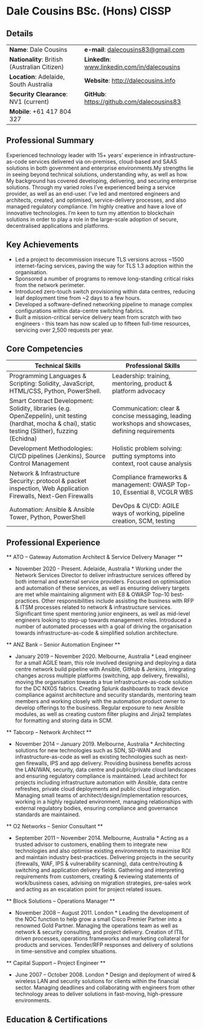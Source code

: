# Dale Cousins BSc. (Hons) CISSP 

## Details
| | |
| ----------- | ----------- |
| __Name__: Dale Cousins | __e-mail__: dalecousins83@gmail.com |
| __Nationality__: British (Australian Citizen) | __LinkedIn__: www.linkedin.com/in/dalecousins |
| __Location__: Adelaide, South Australia | __Website__: http://dalecousins.info |
| __Security Clearance__: NV1 (current) | __GitHub__: https://github.com/dalecousins83 |
| __Mobile__: +61 417 804 327 |  |



## Professional Summary

Experienced technology leader with 15+ years’ experience in infrastructure-as-code services delivered via on-premises, cloud-based and SAAS solutions in both government and enterprise environments.My strengths lie in seeing beyond technical solutions, understanding why, as well as how.
My background has covered developing, delivering, and securing enterprise solutions. Through my varied roles I’ve experienced being a service provider, as well as an end-user. I’ve led and mentored engineers and architects, created, and optimised, service-delivery processes, and also managed regulatory compliance.
I’m highly creative and have a love of innovative technologies. I’m keen to turn my attention to blockchain solutions in order to play a role in the large-scale adoption of secure, decentralised applications and platforms.

## Key Achievements
 - Led a project to decommission insecure TLS versions across ~1500 internet-facing services, paving the way for TLS 1.3 adoption within the organisation.
 - Sponsored a number of programs to remove long-standing critical risks from the network perimeter. 
 - Introduced zero-touch switch provisioning within data centres, reducing leaf deployment time from ~2 days to a few hours.
 - Developed a software-defined networking pipeline to manage complex configurations within data-centre switching fabrics.
 - Built a mission-critical service delivery team from scratch with two engineers - this team has now scaled up to fifteen full-time resources, servicing over 2,500 requests per year.

## Core Competencies
|Technical Skills | Professional Skills |
| ----------- | ----------- |
| Programming Languages & Scripting: Solidity, JavaScript, HTML/CSS, Python, PowerShell. | Leadership: training, mentoring, product & platform advocacy | 
| Smart Contract Development: Solidity, libraries (e.g. OpenZeppelin), unit testing (hardhat, mocha & chai), static testing (Slither), fuzzing (Echidna) | Communication: clear & concise messaging, leading workshops and showcases, defining requirements | 
| Development Methodologies: CI/CD pipelines (Jenkins), Source Control Management | Holistic problem solving: putting symptoms into context, root cause analysis | 
| Network & Infrastructure Security: protocol & packet inspection, Web Application Firewalls, Next-Gen Firewalls | Compliance frameworks & management: OWASP Top-10, Essential 8, VCGLR WBS | 
| Automation: Ansible & Ansible Tower, Python, PowerShell | DevOps & CI/CD: AGILE ways of working, pipeline creation, SCM, testing | 


## Professional Experience
** ATO – Gateway Automation Architect & Service Delivery Manager **
* November 2020 - Present. Adelaide, Australia *
Working under the Network Services Director to deliver infrastructure services offered by both internal and external service providers. Focussed on optimisation and automation of these services, as well as ensuring delivery targets are met while maintaining alignment with E8 & OWASP Top-10 best-practices. Other responsibilities include assisting the business with RFP & ITSM processes related to network & infrastructure services. Significant time spent mentoring junior engineers, as well as mid-level engineers looking to step-up towards management roles. Introduced a number of automated processes with a goal of driving the organisation towards infrastructure-as-code & simplified solution architecture.

** ANZ Bank – Senior Automation Engineer **
* January 2019 – November 2020. Melbourne, Australia *
Lead engineer for a small AGILE team, this role involved designing and deploying a data centre network build pipeline with Ansible, GitHub & Jenkins, integrating changes across multiple platforms (switching, app delivery, firewalls), moving the organisation towards a true infrastructure-as-code solution for the DC NXOS fabrics. Creating Splunk dashboards to track device compliance against architecture and security standards, mentoring team members and working closely with the automation product owner to develop offerings to the business. Regular exposure to new Ansible modules, as well as creating custom filter plugins and Jinja2 templates for formatting and storing data in SCM.

** Tabcorp – Network Architect **
* November 2014 – January 2019. Melbourne, Australia *
Architecting solutions for new technologies such as SDN, SD-WAN and infrastructure-as-code as well as existing technologies such as next-gen firewalls, IPS and app delivery. 
Providing business benefits across the LAN/WAN, security, data centre and public/private cloud landscapes and ensuring regulatory compliance is maintained. Lead architect for projects including infrastructure automation with Ansible, data centre refreshes, private cloud deployments and public cloud integration. Managing small teams of architect/design/implementation resources, working in a highly regulated environment, managing relationships with external regulatory bodies, ensuring compliance and governance standards are maintained.

** O2 Networks – Senior Consultant **
* September 2011 – November 2014. Melbourne, Australia * 
Acting as a trusted advisor to customers, enabling them to integrate new technologies and also optimise existing environments to maximise ROI and maintain industry best-practices. Delivering projects in the security (firewalls, WAF, IPS & vulnerability scanning), data centre/routing & switching and application delivery fields. 
Gathering and interpreting requirements from customers, creating & reviewing statements of work/business cases, advising on migration strategies, pre-sales work and acting as an escalation point for project related issues.

** Block Solutions – Operations Manager **
* November 2008 – August 2011. London *
Leading the development of the NOC function to help grow a small Cisco Premier Partner into a renowned Gold Partner. Managing the operations team as well as network & security consulting, and project delivery. Creation of ITIL driven processes, operations frameworks and marketing collateral for products and services. Tender/RFP responses and delivery of solutions in time-sensitive and complex situations.

** Capital Support – Project Engineer **
* June 2007 – October 2008. London *
Design and deployment of wired & wireless LAN and security solutions for clients within the financial sector. Managing deadlines and collaborating with engineers from other technology areas to deliver solutions in fast-moving, high-pressure environments. 


## Education & Certifications

